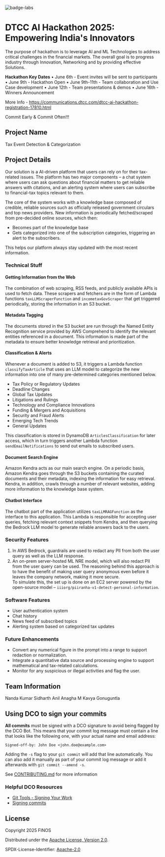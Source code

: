![badge-labs](https://user-images.githubusercontent.com/327285/230928932-7c75f8ed-e57b-41db-9fb7-a292a13a1e58.svg)

# DTCC AI Hackathon 2025: Empowering India's Innovators
The purpose of hackathon is to leverage AI and ML Technologies to address critical challenges in the financial markets. The overall goal is to progress industry through Innovation, Networking and by providing effective Solutions.

**Hackathon Key Dates** 
•	June 6th - Event invites will be sent to participants
•	June 9th - Hackathon Open
•	June 9th-11th - Team collaboration and Use Case development
•	June 12th - Team presentations & demos
•	June 16th - Winners Announcement

More Info - https://communications.dtcc.com/dtcc-ai-hackathon-registration-17810.html

Commit Early & Commit Often!!!

## Project Name

Tax Event Detection & Categorization

## Project Details

Our solution is a AI-driven platform that users can rely on for their tax-related issues. The platform has two major components – a chat system where users can ask questions about financial matters to get reliable answers with citations, and an alerting system where users can subscribe to financial-tax topics relevant to them.

The core of the system works with a knowledge base composed of credible, reliable sources such as officially released government circulars and top news providers. New information is periodically fetched/scraped from pre-decided online sources, which then:

- Becomes part of the knowledge base
- Gets categorized into one of the subscription categories, triggering an alert to the subscribers.

This helps our platform always stay updated with the most recent information.

### Technical Stuff

#### Getting Information from the Web

The combination of web scraping, RSS feeds, and publicly available APIs is used to fetch data. These scrapers and fetchers are in the form of Lambda functions `taxLLMScraperFunction` and `incometaxGovScraper` that get triggered periodically, storing the information in an S3 bucket.

#### Metadata Tagging

The documents stored in the S3 bucket are run through the Named Entity Recognition service provided by AWS Comprehend to identify the relevant entities referenced in a document. This information is made part of the metadata to ensure better knowledge retrieval and prioritization.

#### Classification & Alerts

Whenever a document is added to S3, it triggers a Lambda function `classifyTaxArticle` that uses an LLM model to categorize the new information into one of many pre-determined categories mentioned below. 

- Tax Policy or Regulatory Updates
- Deadline Changes
- Global Tax Updates
- Litigations and Rulings
- Technology and Compliance Innovations
- Funding & Mergers and Acquisitions
- Security and Fraud Alerts
- Emerging Tech Trends
- General Updates 

This classification is stored in DynamoDB `ArticlesClassification` for later access, which in turn triggers another Lambda function `sendEmailNotifications` to send out emails to subscribed users.

#### Document Search Engine

Amazon Kendra acts as our main search engine. On a periodic basis, Amazon Kendra goes through the S3 buckets containing the curated documents and their metadata, indexing the information for easy retrieval. Kendra, in addition, crawls through a number of relevant websites, adding more information to the knowledge base system.

#### Chatbot Interface

The chatbot part of the application utilizes `taxLLMRAGFunction` as the interface to this application. This Lambda is responsible for accepting user queries, fetching relevant context snippets from Kendra, and then querying the Bedrock LLM model to generate reliable answers back to the users.

### Security Features

1. In AWS Bedrock, guardrails are used to redact any PII from both the user query as well as the LLM response.
2. An on-prem server-hosted ML NRE model, which will also redact PII from the user query can be used. The reasoning behind this approach is to have the benefit of making user query anonymous even before it leaves the company network, making it more secure.  
   To simulate this, the set up is done on an EC2 server powered by the open-source model – `iiiorg/piiranha-v1-detect-personal-information`.

### Software Features

- User authentication system  
- Chat history  
- News feed of subscribed topics  
- Alerting system based on categorized tax updates

### Future Enhancements

- Convert any numerical figure in the prompt into a range to support redaction or normalization.
- Integrate a quantitative data source and processing engine to support mathematical and tax-related calculations.
- Monitor for any suspicious or illegal activities and flag the user.

## Team Information

Nanda Kumar 
Sidharth Anil
Anagha M
Kavya Gonuguntla

## Using DCO to sign your commits

**All commits** must be signed with a DCO signature to avoid being flagged by the DCO Bot. This means that your commit log message must contain a line that looks like the following one, with your actual name and email address:

```
Signed-off-by: John Doe <john.doe@example.com>
```

Adding the `-s` flag to your `git commit` will add that line automatically. You can also add it manually as part of your commit log message or add it afterwards with `git commit --amend -s`.

See [CONTRIBUTING.md](./.github/CONTRIBUTING.md) for more information

### Helpful DCO Resources
- [Git Tools - Signing Your Work](https://git-scm.com/book/en/v2/Git-Tools-Signing-Your-Work)
- [Signing commits
](https://docs.github.com/en/github/authenticating-to-github/signing-commits)


## License

Copyright 2025 FINOS

Distributed under the [Apache License, Version 2.0](http://www.apache.org/licenses/LICENSE-2.0).

SPDX-License-Identifier: [Apache-2.0](https://spdx.org/licenses/Apache-2.0)








